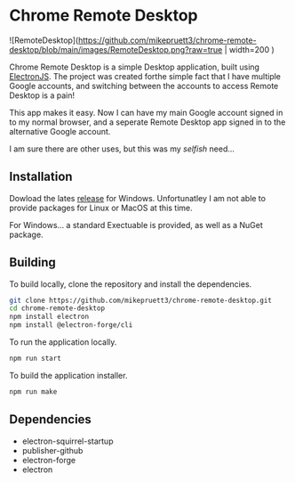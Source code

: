 # Chrome Remote Desktop

![RemoteDesktop](https://github.com/mikepruett3/chrome-remote-desktop/blob/main/images/RemoteDesktop.png?raw=true | width=200 )

Chrome Remote Desktop is a simple Desktop application, built using [ElectronJS](https://www.electronjs.org). The project was created forthe simple fact that I have multiple Google accounts, and switching between the accounts to access Remote Desktop is a pain!

This app makes it easy. Now I can have my main Google account signed in to my normal browser, and a seperate Remote Desktop app signed in to the alternative Google account.

I am sure there are other uses, but this was my _selfish_ need...

## Installation

Dowload the lates [release](https://github.com/mikepruett3/chrome-remote-desktop/releases) for Windows. Unfortunatley I am not able to provide packages for Linux or MacOS at this time.

For Windows... a standard Exectuable is provided, as well as a NuGet package.

## Building

To build locally, clone the repository and install the dependencies.

```bash
git clone https://github.com/mikepruett3/chrome-remote-desktop.git
cd chrome-remote-desktop
npm install electron
npm install @electron-forge/cli
```

To run the application locally.

```bash
npm run start
```

To build the application installer.

```bash
npm run make
```

## Dependencies

- electron-squirrel-startup
- publisher-github
- electron-forge
- electron
